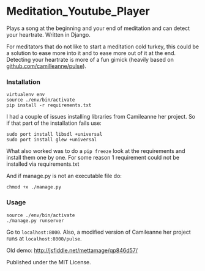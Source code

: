 # Meditation_Youtube_Player
Plays a song at the beginning and your end of meditation and can detect your heartrate. Written in Django.

For meditators that do not like to start a meditation cold turkey, this could be a solution to ease more into it and to ease more out of it at the end. Detecting your heartrate is more of a fun gimick (heavily based on [github.com/camilleanne/pulse][1]).

### Installation
```
virtualenv env
source ./env/bin/activate
pip install -r requirements.txt
```

I had a couple of issues installing libraries from Camileanne her project. So if that part of the installation fails use:
```
sudo port install libsdl +universal
sudo port install glew +universal
```

What also worked was to do a `pip freeze` look at the requirements and install them one by one. For some reason 1 requirement could not be installed via requirements.txt

And if manage.py is not an executable file do:
```
chmod +x ./manage.py
```

### Usage
```
source ./env/bin/activate
./manage.py runserver
```

Go to `localhost:8000`. Also, a modified version of Camileanne her project runs at `localhost:8000/pulse`.

Old demo: http://jsfiddle.net/mettamage/qp846d57/

Published under the MIT License.

[1]: https://github.com/camilleanne/pulse "Pulse"
